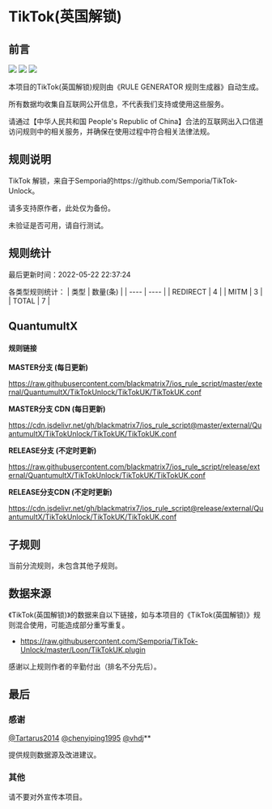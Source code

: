 # TikTok(英国解锁)

## 前言

![](https://shields.io/badge/-移除重复规则-ff69b4) ![](https://shields.io/badge/-MITM--HOSTNAME合并-brightgreen) ![](https://shields.io/badge/-正则推导HOSTNAME-033da7) 

本项目的TikTok(英国解锁)规则由《RULE GENERATOR 规则生成器》自动生成。

所有数据均收集自互联网公开信息，不代表我们支持或使用这些服务。

请通过【中华人民共和国 People's Republic of China】合法的互联网出入口信道访问规则中的相关服务，并确保在使用过程中符合相关法律法规。
## 规则说明
TikTok 解锁，来自于Semporia的https://github.com/Semporia/TikTok-Unlock。

请多支持原作者，此处仅为备份。

未验证是否可用，请自行测试。

## 规则统计

最后更新时间：2022-05-22 22:37:24

各类型规则统计：
| 类型 | 数量(条)  | 
| ---- | ----  |
| REDIRECT | 4  | 
| MITM | 3  | 
| TOTAL | 7  | 


## QuantumultX 

#### 规则链接
**MASTER分支 (每日更新)**

https://raw.githubusercontent.com/blackmatrix7/ios_rule_script/master/external/QuantumultX/TikTokUnlock/TikTokUK/TikTokUK.conf

**MASTER分支 CDN (每日更新)**

https://cdn.jsdelivr.net/gh/blackmatrix7/ios_rule_script@master/external/QuantumultX/TikTokUnlock/TikTokUK/TikTokUK.conf

**RELEASE分支 (不定时更新)**

https://raw.githubusercontent.com/blackmatrix7/ios_rule_script/release/external/QuantumultX/TikTokUnlock/TikTokUK/TikTokUK.conf

**RELEASE分支CDN (不定时更新)**

https://cdn.jsdelivr.net/gh/blackmatrix7/ios_rule_script@release/external/QuantumultX/TikTokUnlock/TikTokUK/TikTokUK.conf

## 子规则

当前分流规则，未包含其他子规则。


## 数据来源

《TikTok(英国解锁)》的数据来自以下链接，如与本项目的《TikTok(英国解锁)》规则混合使用，可能造成部分重写重复。

- https://raw.githubusercontent.com/Semporia/TikTok-Unlock/master/Loon/TikTokUK.plugin


感谢以上规则作者的辛勤付出（排名不分先后）。

## 最后

### 感谢

[@Tartarus2014](https://github.com/Tartarus2014)  [@chenyiping1995](https://github.com/chenyiping1995) [@vhdj](https://github.com/vhdj)**

提供规则数据源及改进建议。

### 其他

请不要对外宣传本项目。